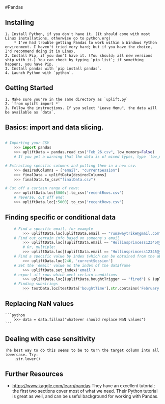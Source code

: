 #Pandas
## Installing

	1. Install Python, if you don't have it. (It should come with most Linux installations, otherwise go to python.org)
		* I've had trouble getting Pandas to work within a Windows Python environment. I haven't tried very hard; but if you have the choice, I'd recommend doing it in Linux.
	2. Install Pip, if you don't have it. (You should; all new versions ship with it.) You can check by typing `pip list`; if something happens, you have Pip.
	3. Install pandas with `pip install pandas`.
	4. Launch Python with `python`.

## Getting Started

	1. Make sure you're in the same directory as `uplift.py`
	2. `from uplift import *`
	3. Follow the instructions. If you select "Leave Menu", the data will be available as `data`.

## Basics: import and data slicing.

```python

# Importing your CSV
	>>> import pandas
	>>> upliftData = pandas.read_csv("Feb_26.csv", low_memory=False)
	# If you get a warning that the data is of mixed types, type `low_memory = False` again.  

# Extracting specific columns and putting them in a new csv.
	>>> desiredColumns = ["email", "currentSession"]
	>>> finalData = upliftData[desiredColumns]
	>>> finalData.to_csv("finalData.csv")

# Cut off a certain range of rows:
	>>> upliftData.loc[8000:].to_csv('recentRows.csv')
	# reverse, cut off end:
	>>> upliftData.loc[:5000].to_csv('recentRows.csv')

```
## Finding specific or conditional data

```python
	# Find a specific email, for example
		>>> upliftData.loc[upliftData.email == "runawaytrike@gmail.com"]
	# Find out certain info based on someone's email
		>>> upliftData.loc[(upliftData.email == "Hollinsprincess12345@yahoo.com"), 'boughtTrigger']
		# Or, multiple:
		>>> upliftData.loc[(upliftData.email == "Hollinsprincess12345@yahoo.com"), ['boughtTrigger', 'email', 'User', 'name']]
	# Find a specific value by index (which can be obtained from the above)
		>>> upliftData.loc[246, 'currentSession']
	# Set the 'email' value as the index of the dataframe
		>>> upliftData.set_index('email')
	# export all rows which meet certain conditions
		>>> upliftData.loc[(upliftData.boughtTrigger == "fired") & (upliftData['Minutes Spent'] > 100)].to_csv('spentLong.csv')
	# Finding substrings
		>>> testData.loc[testData['boughtTime'].str.contains('February')==True]
```

## Replacing NaN values
	```python
		>>> data = data.fillna("whatever should replace NaN values")
	```

## Dealing with case sensitivity
	The best way to do this seems to be to turn the target column into all lowercase. Try:
		.str.lower()

## Further Resources

* https://www.kaggle.com/learn/pandas
  They have an excellent tutorial; the first two sections cover most of what we need.
	Their Python tutorial is great as well, and can be useful background for working with Pandas.  
